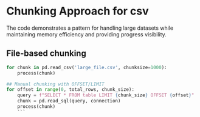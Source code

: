 # Chunking Approach for csv

The code demonstrates a pattern for handling large datasets while maintaining memory efficiency and providing progress visibility.

## File-based chunking
```python
for chunk in pd.read_csv('large_file.csv', chunksize=1000):
    process(chunk)

## Manual chunking with OFFSET/LIMIT
for offset in range(0, total_rows, chunk_size):
    query = f"SELECT * FROM table LIMIT {chunk_size} OFFSET {offset}"
    chunk = pd.read_sql(query, connection)
    process(chunk)
    ```